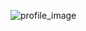 ![profile_image](https://avatars1.githubusercontent.com/u/29798112?s=400&u=b82ce2e67ace676cce6e80be6dc6c5e0e617d76e&v=4)
